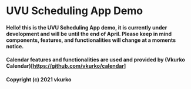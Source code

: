 # UVU Scheduling App Demo

#### Hello! this is the UVU Scheduling App demo, it is currently under development and will be until the end of April. Please keep in mind components, features, and functionalities will change at a moments notice. 

#### Calendar features and functionalities are used and provided by (Vkurko Calendar)[https://github.com/vkurko/calendar]
#### Copyright (c) 2021 vkurko
